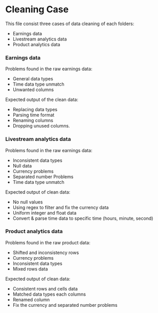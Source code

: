 # Cleaning Case
This file consist three cases of data cleaning of each folders:
* Earnings data
* Livestream analytics data
* Product analytics data

 ### Earnings data
Problems found in the raw earnings data:
* General data types
* Time data type unmatch
* Unwanted columns

Expected output of the clean data: 
* Replacing data types 
* Parsing time format
* Renaming columns
* Dropping unused columns.

### Livestream analytics data
Problems found in the raw earnings data:
* Inconsistent data types
* Null data
* Currency problems
* Separated number Problems
* Time data type unmatch

Expected output of clean data:
* No null values
* Using regex to filter and fix the currency data
* Uniform integer and float data
* Convert & parse time data to specific time (hours, minute, second)

### Product analytics data
Problems found in the raw product data:
* Shifted and inconsistency rows
* Currency problems
* Inconsistent data types
* Mixed rows data

Expected output of clean data:
* Consistent rows and cells data
* Matched data types each columns
* Renamed column
* Fix the currency and separated number problems